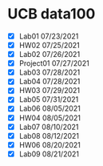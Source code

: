 # UCB data100
- [x] Lab01 07/23/2021
- [x] HW02 07/25/2021
- [x] Lab02 07/26/2021
- [x] Project01 07/27/2021
- [x] Lab03 07/28/2021
- [x] Lab04 07/28/2021
- [x] HW03 07/29/2021
- [x] Lab05 07/31/2021
- [x] Lab06 08/05/2021
- [x] HW04 08/05/2021
- [x] Lab07 08/10/2021
- [x] Lab08 08/12/2021
- [x] HW06 08/20/2021
- [x] Lab09 08/21/2021
